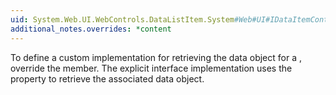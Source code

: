 ```yaml
---
uid: System.Web.UI.WebControls.DataListItem.System#Web#UI#IDataItemContainer#DataItem
additional_notes.overrides: *content
---
```


<p>To define a custom implementation for retrieving the data object for a <xref href="System.Web.UI.WebControls.DataListItem"></xref>, override the <xref href="System.Web.UI.WebControls.DataListItem.DataItem"></xref> member. The explicit interface implementation uses the <xref href="System.Web.UI.WebControls.DataListItem.DataItem"></xref> property to retrieve the associated data object.</p>


